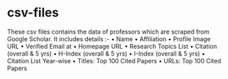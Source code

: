 # csv-files
These csv files contains the data of professors which are scraped from Google Scholar. 
It includes details :- 
•  Name 
•  Affiliation 
•  Profile Image URL 
•  Verified Email at 
•  Homepage URL 
•  Research Topics List
•  Citation (overall & 5 yrs)
•  H-Index (overall & 5 yrs)
•  I-Index (overall & 5 yrs)
•  Citation List Year-wise 
•  Titles: Top 100 Cited Papers 
•  URLs: Top 100 Cited Papers
